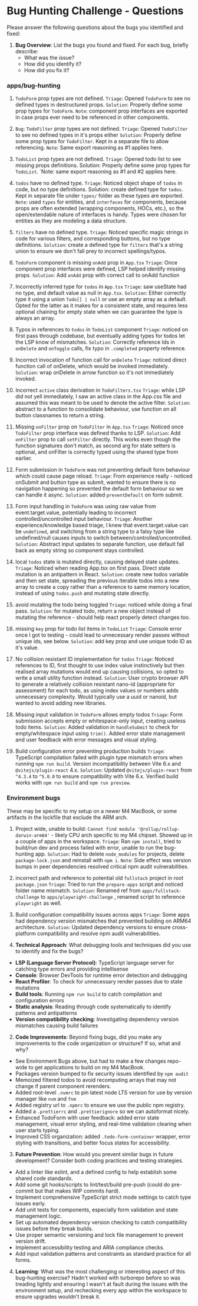 # Bug Hunting Challenge - Questions

Please answer the following questions about the bugs you identified and fixed:

1. **Bug Overview**: List the bugs you found and fixed. For each bug, briefly describe:
   - What was the issue?
   - How did you identify it?
   - How did you fix it?

### apps/bug-hunting

1. `TodoForm` prop types are not defined.
   `Triage`: Opened `TodoForm` to see no defined types in destructured props.
   `Solution`: Properly define some prop types for `TodoForm`.
   `Note`: component prop interfaces are exported in case props ever need to be referenced in other components.

2. `Bug`: `TodoFilter` prop types are not defined.
   `Triage`: Opened `TodoFilter` to see no defined types in it's props either
   `Solution`: Properly define some prop types for `TodoFilter`. Kept in a separate file to allow referencing.
   `Note`: Same export reasoning as #1 applies here.

3. `TodoList` prop types are not defined.
   `Triage`: Opened todo list to see missing props definitions.
   Solution: Properly define some prop types for `TodoList`.
   `Note: same export reasoning as #1 and #2 applies here.

4. `todos` have no defined type.
   `Triage`: Noticed object shape of `todos` in code, but no type definitions.
   Solution: create defined type for `todos`. Kept in separate file under `types/` folder as these types are exported.
   `Note`: used `types` for entities, and `interfaces` for components, because props are often extended (wrapping components, HOCs, etc.), so the open/extendable nature of interfaces is handy. Types were chosen for entities as they are modeling a data structure.

5. `filters` have no defined type.
   `Triage`: Noticed specific magic strings in code for various filters, and corresponding buttons, but no type definitions.
   `Solution`: create a defined type for `filters` that's a string union to ensure we don't fall prey to incorrect spellings/typos.

6. `TodoForm` component is missing `onAdd` prop in `App.tsx`
   `Triage`: Once component prop interfaces were defined, LSP helped identify missing props.
   `Solution`: Add `onAdd` prop with correct call to onAdd function

7. Incorrectly inferred type for `todos` in `App.tsx`
   `Triage`: saw useState had no type, and default value as null in `App.tsx`.
   `Solution`: Either correctly type it using a union `Todo[] | null` or use an empty array as a default. Opted for the latter as it makes for a consistent state, and requires less optional chaining for empty state when we can guarantee the type is always an array.

8. Typos in references to `todos` in `TodoList` component
   `Triage`: noticed on first pass through codebase, but eventually adding types for todos let the LSP know of mismatches.
   `Solution`: Correctly reference Ids in `onDelete` and `onToggle` calls, fix typo in `.completed` property reference.

9. Incorrect invocation of function call for `onDelete`
   `Triage`: noticed direct function call of onDelete, which would be invoked immediately.
   `Solution`: wrap onDelete in arrow function so it's not immediately invoked.

10. Incorrect `active` class derivation in `TodoFilters.tsx`
    `Triage`: while LSP did not yell immediately, I saw an active class in the App.css file and assumed this was meant to be used to denote the active filter.
    `Solution`: abstract to a function to consolidate behaviour, use function on all button classnames to return a string.

11. Missing `onFilter` prop on `TodoFilter` in `App.tsx`
    `Triage`: Noticed once `TodoFilter` prop interface was defined thanks to LSP.
    `Solution`: Add `onFilter` prop to call `setFilter` directly. This works even though the function signatures don't match, as second arg for state setters is optional, and onFilter is correctly typed using the shared type from earlier.

12. Form submission in `TodoForm` was not preventing default form behaviour which could cause page reload.
    `Triage`: From experience really - noticed onSubmit and button type as submit, wanted to ensure there is no navigation happening so prevented the default form behaviour so we can handle it async.
    `Solution`: added `preventDefault` on form submit.

13. Form input handling in `TodoForm` was using raw value from event.target.value, potentially leading to incorrect controlled/uncontrolled input behaviour.
    `Triage`: Another experience/knowledge based triage, I knew that event.target.value can be `undefined`, and switching from a string type to a falsy type like undefined/null causes inputs to switch between/controlled/uncontrolled.
    `Solution`: Abstract input updates to separate function, use default fall back as empty string so component stays controlled.

14. local `todos` state is mutated directly, causing delayed state updates.
    `Triage`: Noticed when reading App.tsx on first pass. Direct state mutation is an antipattern in React.
    `Solution`: create new todos variable and then set state, spreading the previous iterable todos into a new array to create a copy rather than a reference to same memory location, instead of using `todos.push` and mutating state directly.

15. avoid mutating the todo being toggled
    `Triage`: noticed while doing a final pass.
    `Solution`: for mutated todo, return a new object instead of mutating the reference - should help react properly detect changes too.

16. missing `key` prop for todo list items in `TodoList`
    `Triage`: Console error once I got to testing - could lead to unnecessary render passes without unique ids, see below.
    `Solution`: add key prop and use unique todo ID as it's value.

17. No collision resistant ID implementation for `todos`
    `Triage`: Noticed references to ID, first thought to use index value instinctively but then realised array mutations would end up causing collisions, so opted to write a small utility function instead.
    `Solution`: User crypto browser API to generate a relatively collision resistant nano-id (appropriate for assessment) for each todo, as using index values or numbers adds unnecessary complexity. Would typically use a uuid or nanoid, but wanted to avoid adding new libraries.

18. Missing input validation in `TodoForm` allows empty todos
    `Triage`: Form submission accepts empty or whitespace-only input, creating useless todo items.
    `Solution`: Added validation in `handleSubmit` to check for empty/whitespace input using `trim()`. Added error state management and user feedback with error messages and visual styling.

19. Build configuration error preventing production builds
    `Triage`: TypeScript compilation failed with plugin type mismatch errors when running `npm run build`. Version incompatibility between Vite 6.x and `@vitejs/plugin-react` 4.x.
    `Solution`: Updated `@vitejs/plugin-react` from `^4.3.4` to `^5.0.0` to ensure compatibility with Vite 6.x. Verified build works with `npm run build` and `npm run preview`.

### Environment bugs

These may be specific to my setup on a newer M4 MacBook, or some artifacts in the lockfile that exclude the ARM arch.

1. Project wide, unable to build: `Cannot find module '@rollup/rollup-darwin-arm64'` - likely CPU arch specific to my M4 chipset. Showed up in a couple of apps in the workspace.
   `Triage`: Ran `npm install`, tried to build/run dev and process failed with error, unable to run the bug-hunting app.
   `Solution`: Had to delete `node_modules` for projects, delete `package-lock.json` and reinstall with `npm i`.
   `Note`: Side effect was version bumps in peer dependencies resolved critical npm audit vulnerabilities.

2. incorrect path and reference to potential old `fullstack` project in root `package.json`
   `Triage`: Tried to run the `prepare-apps` script and noticed folder name mismatch.
   `Solution`: Renamed ref from `apps/fullstack-challenge` to `apps/playwright-challenge` , renamed script to reference `playwright` as well.

3. Build configuration compatibility issues across apps
   `Triage`: Some apps had dependency version mismatches that prevented building on ARM64 architecture.
   `Solution`: Updated dependency versions to ensure cross-platform compatibility and resolve npm audit vulnerabilities.

1. **Technical Approach**: What debugging tools and techniques did you use to identify and fix the bugs?

- **LSP (Language Server Protocol)**: TypeScript language server for catching type errors and providing intellisense
- **Console**: Browser DevTools for runtime error detection and debugging
- **React Profiler**: To check for unnecessary render passes due to state mutations
- **Build tools**: Running `npm run build` to catch compilation and configuration errors
- **Static analysis**: Reading through code systematically to identify patterns and antipatterns
- **Version compatibility checking**: Investigating dependency version mismatches causing build failures

2. **Code Improvements**: Beyond fixing bugs, did you make any improvements to the code organization or structure? If so, what and why?

- See Environment Bugs above, but had to make a few changes repo-wide to get applications to build on my M4 MacBook.
- Packages version bumped to fix security issues identified by `npm audit`
- Memoized filtered todos to avoid recomputing arrays that may not change if parent component rerenders.
- Added root-level `.nvmrc` to pin latest node LTS version for use by version manager like `nvm` and `fnm`
- Added registry url to `.npmrc` to ensure we use the public npm registry.
- Added a `.prettierrc` and `.prettierignore` so we can autoformat nicely.
- Enhanced TodoForm with user feedback: added error state management, visual error styling, and real-time validation clearing when user starts typing.
- Improved CSS organization: added `.todo-form-container` wrapper, error styling with transitions, and better focus states for accessibility.

3. **Future Prevention**: How would you prevent similar bugs in future development? Consider both coding practices and testing strategies.

- Add a linter like eslint, and a defined config to help establish some shared code standards.
- Add some git hooks/scripts to lint/test/build pre-push (could do pre-commit but that makes WIP commits hard).
- Implement comprehensive TypeScript strict mode settings to catch type issues early.
- Add unit tests for components, especially form validation and state management logic.
- Set up automated dependency version checking to catch compatibility issues before they break builds.
- Use proper semantic versioning and lock file management to prevent version drift.
- Implement accessibility testing and ARIA compliance checks.
- Add input validation patterns and constraints as standard practice for all forms.

4. **Learning**: What was the most challenging or interesting aspect of this bug-hunting exercise?
   Hadn't worked with turborepo before so was treading lightly and ensuring I wasn't at fault during the issues with the environment setup, and rechecking every app within the workspace to ensure upgrades wouldn't break it.
